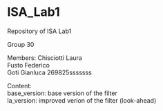 # ISA_Lab1
Repository of ISA Lab1

Group 30

Members:
Chisciotti Laura\
Fusto Federico\
Goti Gianluca 269825sssssss

Content:\
base_version: base version of the filter\
la_version: improved verion of the filter (look-ahead)

